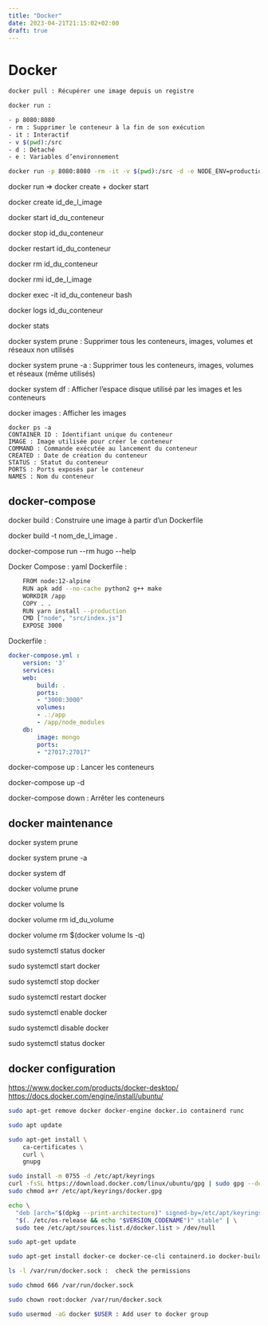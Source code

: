 ```yaml
---
title: "Docker"
date: 2023-04-21T21:15:02+02:00
draft: true
---
```


# Docker

```bash
docker pull : Récupérer une image depuis un registre
```

```bash
docker run :

- p 8080:8080
- rm : Supprimer le conteneur à la fin de son exécution
- it : Interactif
- v $(pwd):/src
- d : Détaché
- e : Variables d’environnement
```

```bash
docker run -p 8080:8080 -rm -it -v $(pwd):/src -d -e NODE_ENV=production nom_de_l_image
```

docker run => docker create + docker start

docker create id_de_l_image

docker start id_du_conteneur

docker stop id_du_conteneur

docker restart id_du_conteneur

docker rm id_du_conteneur

docker rmi id_de_l_image

docker exec -it id_du_conteneur bash

docker logs id_du_conteneur

docker stats

docker system prune : Supprimer tous les conteneurs, images, volumes et réseaux non utilisés

docker system prune -a : Supprimer tous les conteneurs, images, volumes et réseaux (même utilisés)

docker system df : Afficher l’espace disque utilisé par les images et les conteneurs

docker images : Afficher les images

```
docker ps -a
CONTAINER ID : Identifiant unique du conteneur
IMAGE : Image utilisée pour créer le conteneur
COMMAND : Commande exécutée au lancement du conteneur
CREATED : Date de création du conteneur
STATUS : Statut du conteneur
PORTS : Ports exposés par le conteneur
NAMES : Nom du conteneur
```

## docker-compose

docker build : Construire une image à partir d’un Dockerfile

docker build -t nom_de_l_image .

docker-compose run --rm hugo --help

Docker Compose : yaml
Dockerfile :

```bash
    FROM node:12-alpine
    RUN apk add --no-cache python2 g++ make
    WORKDIR /app
    COPY . .
    RUN yarn install --production
    CMD ["node", "src/index.js"]
    EXPOSE 3000
```

Dockerfile :

```yaml
docker-compose.yml :
    version: '3'
    services:
    web:
        build: .
        ports:
        - "3000:3000"
        volumes:
        - .:/app
        - /app/node_modules
    db:
        image: mongo
        ports:
        - "27017:27017"
```

docker-compose up : Lancer les conteneurs

docker-compose up -d

docker-compose down : Arrêter les conteneurs

## docker maintenance

docker system prune

docker system prune -a

docker system df

docker volume prune

docker volume ls

docker volume rm id_du_volume

docker volume rm $(docker volume ls -q)

sudo systemctl status docker

sudo systemctl start docker

sudo systemctl stop docker

sudo systemctl restart docker

sudo systemctl enable docker

sudo systemctl disable docker

sudo systemctl status docker

## docker configuration

<https://www.docker.com/products/docker-desktop/>
<https://docs.docker.com/engine/install/ubuntu/>

```bash
sudo apt-get remove docker docker-engine docker.io containerd runc
```

```bash
sudo apt update
```

```bash
sudo apt-get install \
    ca-certificates \
    curl \
    gnupg
```

```bash
sudo install -m 0755 -d /etc/apt/keyrings
curl -fsSL https://download.docker.com/linux/ubuntu/gpg | sudo gpg --dearmor -o /etc/apt/keyrings/docker.gpg
sudo chmod a+r /etc/apt/keyrings/docker.gpg
```

```bash
echo \
  "deb [arch="$(dpkg --print-architecture)" signed-by=/etc/apt/keyrings/docker.gpg] https://download.docker.com/linux/ubuntu \
  "$(. /etc/os-release && echo "$VERSION_CODENAME")" stable" | \
  sudo tee /etc/apt/sources.list.d/docker.list > /dev/null
```

```bash
sudo apt-get update
```

```bash
sudo apt-get install docker-ce docker-ce-cli containerd.io docker-buildx-plugin docker-compose-plugin
```

```bash
ls -l /var/run/docker.sock :  check the permissions
```

```bash
sudo chmod 666 /var/run/docker.sock
```

```bash
sudo chown root:docker /var/run/docker.sock
```

```bash
sudo usermod -aG docker $USER : Add user to docker group
```
